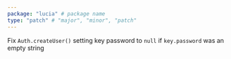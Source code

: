 ```yaml
---
package: "lucia" # package name
type: "patch" # "major", "minor", "patch"
---
```


Fix `Auth.createUser()` setting key password to `null` if `key.password` was an empty string